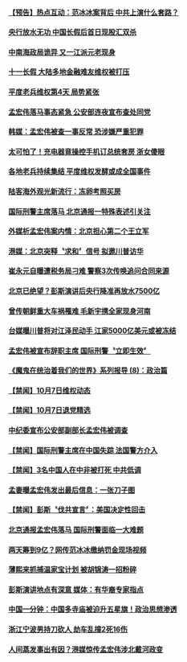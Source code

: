 #### [【预告】热点互动：范冰冰案背后  中共上演什么套路？](../pages/news204/a1394530.md?t=10081832) 

#### [央行放水无功 中国长假后首日现股汇双杀](../pages/news204/a1394529.md?t=10081832) 


#### [中南海政局诡异 又一江派元老现身](../pages/news204/a1394512.md?t=10081832) 

#### [十一长假 大陆多地金融难友维权被打压](../pages/news204/a1394514.md?t=10081832) 

#### [平度老兵维权第4天 局势紧张](../pages/news204/a1394517.md?t=10081832) 

#### [孟宏伟落马事态紧急 公安部连夜宣布查处同党](../pages/news204/a1394502.md?t=10081832) 

#### [韩媒：孟宏伟被查一事反常 恐涉嫌严重犯罪](../pages/news204/a1394513.md?t=10081832) 

#### [太可怕了！充电器竟操控手机订总统套房 浙女傻眼](../pages/news204/a1394490.md?t=10081832) 

#### [各地老兵持续集结 平度维权发酵或成全国事件](../pages/news204/a1394486.md?t=10081832) 

#### [陆客海外观光新流行：冻卵考照买房](../pages/news204/a1394487.md?t=10081832) 

#### [国际刑警主席落马 北京通报一特殊表述引关注](../pages/news204/a1394484.md?t=10081832) 

#### [外媒析孟宏伟案内情：北京担心第二个王立军](../pages/news204/a1394429.md?t=10081832) 

#### [港媒：北京突释〝求和〞信号 拟邀川普访华](../pages/news204/a1394481.md?t=10081832) 

#### [崔永元自曝遭税务局刁难 警察3次传唤追问合同来源](../pages/news204/a1394480.md?t=10081832) 

#### [北京已绝望？彭斯演讲后央行降准再放水7500亿](../pages/news204/a1394441.md?t=10081832) 

#### [曾传朝鲜重大车祸罹难  毛新宇携全家现身河南](../pages/news204/a1394478.md?t=10081832) 

#### [台媒曝川普将对江泽民动手 江家5000亿美元或被冻结](../pages/news204/a1394309.md?t=10081832) 


#### [孟宏伟被宣布辞职主席  国际刑警〝立即生效〞](../pages/news204/a1394473.md?t=10081832) 

#### [《魔鬼在统治着我们的世界》系列报导 (8)：政治篇](../pages/news204/a1394475.md?t=10081832) 

#### [【禁闻】10月7日维权动态](../pages/news204/a1394472.md?t=10081832) 

#### [【禁闻】10月7日退党精选](../pages/news204/a1394464.md?t=10081832) 

#### [中纪委宣布公安部副部长孟宏伟被调查](../pages/news204/a1394457.md?t=10081832) 

#### [【禁闻】国际刑警主席在中国失踪 法国警方介入](../pages/news204/a1394455.md?t=10081832) 

#### [【禁闻】3名中国人在中非被打死 中共低调](../pages/news204/a1394454.md?t=10081832) 

#### [孟妻曝孟宏伟发出最后信息：一张刀子图](../pages/news204/a1394453.md?t=10081832) 

#### [【禁闻】彭斯〝伐共宣言〞：美国决定性回击](../pages/news204/a1394452.md?t=10081832) 

#### [北京通报孟宏伟落马   国际刑警面临一大难题](../pages/news204/a1394450.md?t=10081832) 

#### [两天筹到9亿？网传范冰冰缴纳罚金现场视频](../pages/news204/a1394438.md?t=10081832) 

#### [薄熙来抓捕温家宝计划 被胡锦涛一招粉碎](../pages/news204/a1394325.md?t=10081832) 

#### [彭斯演讲地点有深意 媒体：有华裔专家指点](../pages/news204/a1394435.md?t=10081832) 

#### [中国一分钟：中国多寺庙被迫升五星旗！政治思想渗透](../pages/news204/a1394432.md?t=10081832) 

#### [浙江宁波男持刀砍人 劫车乱撞2死16伤](../pages/news204/a1394428.md?t=10081832) 

#### [人间蒸发事出有因？港媒惊传孟宏伟涉北戴河政变](../pages/news204/a1394393.md?t=10081832) 

